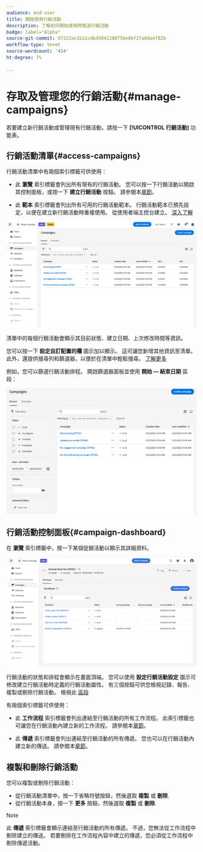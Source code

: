 ```yaml
---
audience: end-user
title: 開始使用行銷活動
description: 了解如何開始使用跨管道行銷活動
badge: label="Alpha"
source-git-commit: 97322acd2a1cdb4584118875be0bf2fa0da4f82b
workflow-type: tm+mt
source-wordcount: '414'
ht-degree: 7%

---
```



# 存取及管理您的行銷活動{#manage-campaigns}

若要建立新行銷活動或管理現有行銷活動，請按一下 **[!UICONTROL 行銷活動]** 功能表。

## 行銷活動清單{#access-campaigns}

行銷活動清單中有兩個索引標籤可供使用：

* 此 **瀏覽** 索引標籤會列出所有現有的行銷活動。 您可以按一下行銷活動以開啟其控制面板，或按一下 **建立行銷活動** 按鈕。 請參閱本[章節](create-campaigns.md#create-campaigns)。

* 此 **範本** 索引標籤會列出所有可用的行銷活動範本。 行銷活動範本已預先設定，以便在建立新行銷活動時重複使用。 從使用者端主控台建立。 [深入了解](https://experienceleague.adobe.com/docs/campaign/automation/campaign-orchestration/marketing-campaign-templates.html?lang=zh-Hant)

![行銷活動清單](assets/campaign-list.png)

清單中的每個行銷活動會顯示其目前狀態、建立日期、上次修改時間等資訊。

您可以按一下 **設定自訂配置的欄** 圖示加以顯示。 這可讓您新增其他資訊至清單。 此外，還提供搜尋列和篩選器，以便於在清單中輕鬆搜尋。 [了解更多](../get-started/user-interface.md#list-screens)

例如，您可以篩選行銷活動排程。 開啟篩選器面板並使用 **開始 — 結束日期** 區段：

![行銷活動篩選器](assets/campaign-filter-on-dates.png)

## 行銷活動控制面板{#campaign-dashboard}

在 **瀏覽** 索引標籤中，按一下某個促銷活動以顯示其詳細資料。

![Campaign控制面板](assets/campaign-dashboard.png)

行銷活動的狀態和排程會顯示在畫面頂端。 您可以使用 **設定行銷活動設定** 圖示可修改建立行銷活動時定義的行銷活動屬性。 有三個按鈕可供您檢視記錄、報告、複製或刪除行銷活動。 檢視此 [區段](create-campaigns.md#create-campaigns)

有兩個索引標籤可供使用：

* 此 **工作流程** 索引標籤會列出連結至行銷活動的所有工作流程。 此索引標籤也可讓您在行銷活動內建立新的工作流程。 請參閱本[章節](create-campaigns.md#create-campaigns)。

* 此 **傳遞** 索引標籤會列出連結至行銷活動的所有傳遞。 您也可以在行銷活動內建立新的傳送。 請參閱本[章節](create-campaigns.md#create-campaigns)。

## 複製和刪除行銷活動

您可以複製或刪除行銷活動：

* 從行銷活動清單中，按一下省略符號按鈕，然後選取 **複製** 或 **刪除**.
* 從行銷活動本身，按一下 **更多** 按鈕，然後選取 **複製** 或 **刪除**.

>[!NOTE]
>
>此 **傳遞** 索引標籤會顯示連結至行銷活動的所有傳遞。 不過，您無法從工作流程中刪除建立的傳送。 若要刪除在工作流程內容中建立的傳遞，您必須從工作流程中刪除傳遞活動。
